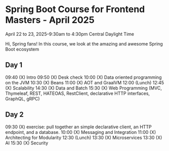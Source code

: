 # Spring Boot Course for Frontend Masters - April 2025

April 22 to 23, 2025–9:30am to 4:30pm Central Daylight Time

Hi, Spring fans! In this course, we look at the amazing and awesome Spring Boot ecosystem

## Day 1
09:40    (X) Intro
09:50    (X) Desk check
10:00    (X) Data oriented programming on the JVM
10:30    (X) Beans
11:00    (X) AOT and GraalVM
12:00    (Lunch)
12:45    (X) Scalability
14:30    (X) Data and Batch
15:30    (X) Web Programming (MVC, Thymeleaf, REST, HATEOAS, RestClient, declarative HTTP interfaces, GraphQL, gRPC)

## Day 2
09:30 	 (X) exercise: pull together an simple declarative client, an HTTP endpoint, and a database. 
10:00 	 (X) Messaging and Integration
11:00    (X) Architecting for Modularity
12:30    (Lunch)
13:30    (X) Microservices
13:30    (X) AI
15:30    (X) Security

